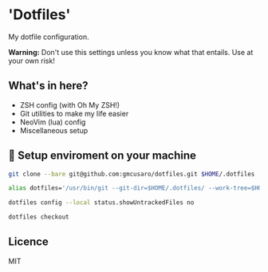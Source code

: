 # 'Dotfiles'

My dotfile configuration.

**Warning:** Don't use this settings unless you know what that entails. Use at your own risk!

## What's in here?

- ZSH config (with Oh My ZSH!)
- Git utilities to make my life easier
- NeoVim (lua) config
- Miscellaneous setup

## 🚀  Setup enviroment on your machine

```sh
git clone --bare git@github.com:gmcusaro/dotfiles.git $HOME/.dotfiles

alias dotfiles='/usr/bin/git --git-dir=$HOME/.dotfiles/ --work-tree=$HOME'

dotfiles config --local status.showUntrackedFiles no

dotfiles checkout
```

## Licence

MIT
